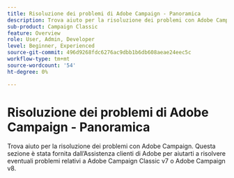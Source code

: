 ```yaml
---
title: Risoluzione dei problemi di Adobe Campaign - Panoramica
description: Trova aiuto per la risoluzione dei problemi con Adobe Campaign.
sub-product: Campaign Classic
feature: Overview
role: User, Admin, Developer
level: Beginner, Experienced
source-git-commit: 496d9268fdc6276ac9dbb1b6db608aeae24eec5c
workflow-type: tm+mt
source-wordcount: '54'
ht-degree: 0%

---
```



# Risoluzione dei problemi di Adobe Campaign - Panoramica

Trova aiuto per la risoluzione dei problemi con Adobe Campaign. Questa sezione è stata fornita dall’Assistenza clienti di Adobe per aiutarti a risolvere eventuali problemi relativi a Adobe Campaign Classic v7 o Adobe Campaign v8.
